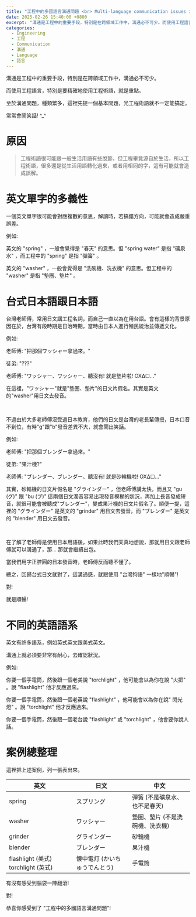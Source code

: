 ```yaml
---
title: "工程中的多國語言溝通問題 <br> Multi-language communication issues in engineering"
date: 2025-02-26 15:40:00 +0800
excerpt: "溝通是工程中的重要手段，特別是在跨領域工作中，溝通必不可少。而使用工程語言，特別是要精確地使用工程術語，就是重點。至於溝通問題，種類繁多，這裡先提一個基本問題，光工程術語就不一定能搞定。常常會鬧笑話!"
categories:
  - Engineering
  - 工程
  - Communication
  - 溝通
  - Language
  - 語言
---
```


溝通是工程中的重要手段，特別是在跨領域工作中，溝通必不可少。

而使用工程語言，特別是要精確地使用工程術語，就是重點。

至於溝通問題，種類繁多，這裡先提一個基本問題，光工程術語就不一定能搞定。

常常會鬧笑話! ^_^

# 原因

> 工程術語很可能跟一般生活用語有些脫節，但工程畢竟源自於生活，所以工程術語，很多還是從生活用語轉化過來，或者用相同的字，這有可能就會造成誤解。


# 英文單字的多義性

一個英文單字很可能會對應複數的意思，解讀時，若搞錯方向，可能就會造成嚴重誤差。

例如: 

英文的 "spring" ，一般會覺得是 "春天" 的意思。但 "spring water" 是指 "礦泉水" ，而工程中的 "spring" 是指 "彈簧" 。

英文的 "washer" ，一般會覺得是 "洗碗機、洗衣機" 的意思。但工程中的 "washer" 是指 "墊圈、墊片" 。


# 台式日本語跟日本語

台灣老師傅，常用日文講工程名詞，而自己一直以為在用台語。會有這樣的背景原因在於，台灣有段時期是日治時期，當時由日本人進行殖民統治並傳遞文化。

例如:

老師傅: "把那個ワッシャー拿過來。"

徒弟: "???"

老師傅: "ワッシャー、ワッシャー、聽沒有! 就是墊片啦! OXΔ☐..."

在這裡，"ワッシャー"就是"墊圈、墊片"的日文片假名。其實是英文的"washer"用日文去發音。

<br>

不過由於大多老師傅沒受過日本教育，他們的日文是台灣的老長輩傳授，日本口音不到位，有時"g"跟"b"發音差異不大，就會鬧出笑話。

例如:

老師傅: "把那個ブレンダー拿過來。"

徒弟: "果汁機?"

老師傅: "ブレンダー、ブレンダー、聽沒有! 就是砂輪機啦! OXΔ☐..."

其實，砂輪機的日文片假名是 "グラインダー" ，但老師傅講太快，而且又 "gu (グ)" 跟 "bu (ブ)" 這兩個日文濁音容易出現發音模糊的狀況，再加上長音發成短音，就很可能會被聽成"ブレンダー"，變成果汁機的日文片假名了。順便一提，這裡的 "グラインダー" 是英文的 "grinder" 用日文去發音，而 "ブレンダー" 是英文的 "blender" 用日文去發音。

<br>

在了解了老師傅是使用日本用語後，如果此時我們天真地想說，那就用日文跟老師傅就可以溝通了，那... 那就會繼續出包。

當我們用字正腔圓的日本發音時，老師傅反而聽不懂了。

總之，回歸台式日文就對了，這溝通感，就跟使用 "台灣狗語" 一樣地"順暢"! 

對!

就是順暢!


# 不同的英語語系

英文有許多語系，例如英式英文跟美式英文。

溝通上就必須要非常有耐心，去確認狀況。

例如:

你要一個手電筒，然後跟一個老美說 "torchlight" ，他可能會以為你在說 "火把" 。說 "flashlight" 他才反應過來。

你要一個手電筒，然後跟一個老英說 "flashlight" ，他可能會以為你在說" 閃光燈" 。說 "torchlight" 他才反應過來。

你要一個手電筒，然後跟一個老台說 "flashlight" 或 "torchlight" ，他會要你說人話。


# 案例總整理

這裡把上述案例，列一張表出來。

| 英文 | 日文 | 中文 |
| ------ | ------ | ------ |
| spring | スプリング | 彈簧 (不是礦泉水、也不是春天) |
| washer  |  ワッシャー  |    墊圈、墊片 (不是洗碗機、洗衣機) |
| grinder  |  グラインダー | 砂輪機 |
| blender  |  ブレンダー   | 果汁機 |
| flashlight (美式) torchlight (英式) | 懐中電灯 (かいちゅうでんとう) | 手電筒 |

有沒有感受到腦袋一陣翻滾!

對!

恭喜你感受到了 "工程中的多國語言溝通問題"!


<!--
FB: 

Twitter: 

-->
